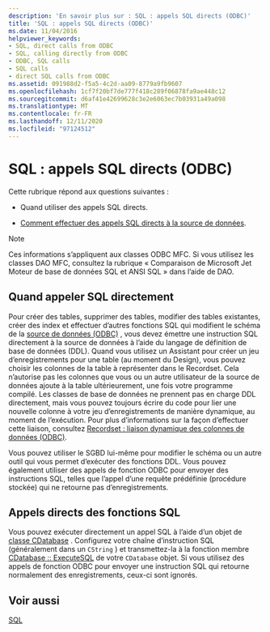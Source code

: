 ```yaml
---
description: 'En savoir plus sur : SQL : appels SQL directs (ODBC)'
title: 'SQL : appels SQL directs (ODBC)'
ms.date: 11/04/2016
helpviewer_keywords:
- SQL, direct calls from ODBC
- SQL, calling directly from ODBC
- ODBC, SQL calls
- SQL calls
- direct SQL calls from ODBC
ms.assetid: 091988d2-f5a5-4c2d-aa09-8779a9fb9607
ms.openlocfilehash: 1cf7f20bf7de777f418c289f06878fa9ae448c12
ms.sourcegitcommit: d6af41e42699628c3e2e6063ec7b03931a49a098
ms.translationtype: MT
ms.contentlocale: fr-FR
ms.lasthandoff: 12/11/2020
ms.locfileid: "97124512"
---
```

# <a name="sql-making-direct-sql-calls-odbc"></a>SQL : appels SQL directs (ODBC)

Cette rubrique répond aux questions suivantes :

- Quand utiliser des appels SQL directs.

- [Comment effectuer des appels SQL directs à la source de données](#_core_making_direct_sql_function_calls).

> [!NOTE]
> Ces informations s’appliquent aux classes ODBC MFC. Si vous utilisez les classes DAO MFC, consultez la rubrique « Comparaison de Microsoft Jet Moteur de base de données SQL et ANSI SQL » dans l’aide de DAO.

## <a name="when-to-call-sql-directly"></a><a name="_core_when_to_call_sql_directly"></a> Quand appeler SQL directement

Pour créer des tables, supprimer des tables, modifier des tables existantes, créer des index et effectuer d’autres fonctions SQL qui modifient le schéma de la [source de données (ODBC)](../../data/odbc/data-source-odbc.md) , vous devez émettre une instruction SQL directement à la source de données à l’aide du langage de définition de base de données (DDL). Quand vous utilisez un Assistant pour créer un jeu d’enregistrements pour une table (au moment du Design), vous pouvez choisir les colonnes de la table à représenter dans le Recordset. Cela n’autorise pas les colonnes que vous ou un autre utilisateur de la source de données ajoute à la table ultérieurement, une fois votre programme compilé. Les classes de base de données ne prennent pas en charge DDL directement, mais vous pouvez toujours écrire du code pour lier une nouvelle colonne à votre jeu d’enregistrements de manière dynamique, au moment de l’exécution. Pour plus d’informations sur la façon d’effectuer cette liaison, consultez [Recordset : liaison dynamique des colonnes de données (ODBC)](../../data/odbc/recordset-dynamically-binding-data-columns-odbc.md).

Vous pouvez utiliser le SGBD lui-même pour modifier le schéma ou un autre outil qui vous permet d’exécuter des fonctions DDL. Vous pouvez également utiliser des appels de fonction ODBC pour envoyer des instructions SQL, telles que l’appel d’une requête prédéfinie (procédure stockée) qui ne retourne pas d’enregistrements.

## <a name="making-direct-sql-function-calls"></a><a name="_core_making_direct_sql_function_calls"></a> Appels directs des fonctions SQL

Vous pouvez exécuter directement un appel SQL à l’aide d’un objet de [classe CDatabase](../../mfc/reference/cdatabase-class.md) . Configurez votre chaîne d’instruction SQL (généralement dans un `CString` ) et transmettez-la à la fonction membre [CDatabase :: ExecuteSQL](../../mfc/reference/cdatabase-class.md#executesql) de votre `CDatabase` objet. Si vous utilisez des appels de fonction ODBC pour envoyer une instruction SQL qui retourne normalement des enregistrements, ceux-ci sont ignorés.

## <a name="see-also"></a>Voir aussi

[SQL](../../data/odbc/sql.md)
